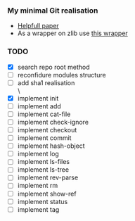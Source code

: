 ### My minimal Git realisation
- [Helpfull paper](https://wyag.thb.lt/#objects)
- As a wrapper on zlib use [this wrapper](https://github.com/mateidavid/zstr)

### TODO
- [x] search repo root method
- [ ] reconfidure modules structure
- [ ] add sha1 realisation \
\
- [x] implement init
- [ ] implement add
- [ ] implement cat-file
- [ ] implement check-ignore
- [ ] implement checkout
- [ ] implement commit
- [ ] implement hash-object
- [ ] implement log
- [ ] implement ls-files
- [ ] implement ls-tree
- [ ] implement rev-parse
- [ ] implement rm
- [ ] implement show-ref
- [ ] implement status
- [ ] implement tag
